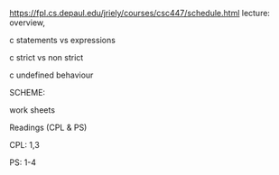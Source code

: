 https://fpl.cs.depaul.edu/jriely/courses/csc447/schedule.html
lecture: overview, 

c statements vs expressions

c strict vs non strict

c undefined behaviour

SCHEME: 

work sheets

Readings (CPL &  PS)

CPL: 1,3

PS: 1-4 

